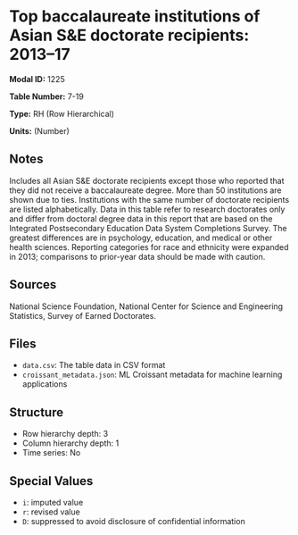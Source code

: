 # Top baccalaureate institutions of Asian S&E doctorate recipients: 2013&#8211;17

**Modal ID:** 1225

**Table Number:** 7-19

**Type:** RH (Row Hierarchical)

**Units:** (Number)

## Notes

Includes all Asian S&E doctorate recipients except those who reported that they did not receive a baccalaureate degree. More than 50 institutions are shown due to ties. Institutions with the same number of doctorate recipients are listed alphabetically. Data in this table refer to research doctorates only and differ from doctoral degree data in this report that are based on the Integrated Postsecondary Education Data System Completions Survey. The greatest differences are in psychology, education, and medical or other health sciences. Reporting categories for race and ethnicity were expanded in 2013; comparisons to prior-year data should be made with caution.

## Sources

National Science Foundation, National Center for Science and Engineering Statistics, Survey of Earned Doctorates.

## Files

- `data.csv`: The table data in CSV format
- `croissant_metadata.json`: ML Croissant metadata for machine learning applications

## Structure

- Row hierarchy depth: 3
- Column hierarchy depth: 1
- Time series: No

## Special Values

- `i`: imputed value
- `r`: revised value
- `D`: suppressed to avoid disclosure of confidential information
